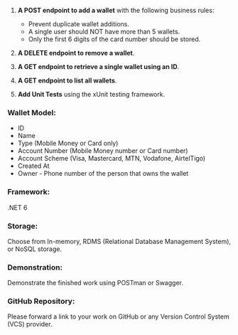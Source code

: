 1. **A POST endpoint to add a wallet** with the following business rules:
   - Prevent duplicate wallet additions.
   - A single user should NOT have more than 5 wallets.
   - Only the first 6 digits of the card number should be stored.

2. **A DELETE endpoint to remove a wallet**.

3. **A GET endpoint to retrieve a single wallet using an ID**.

4. **A GET endpoint to list all wallets**.

5. **Add Unit Tests** using the xUnit testing framework.

### Wallet Model:

- ID
- Name
- Type (Mobile Money or Card only)
- Account Number (Mobile Money number or Card number)
- Account Scheme (Visa, Mastercard, MTN, Vodafone, AirtelTigo)
- Created At
- Owner - Phone number of the person that owns the wallet

### Framework:

.NET 6

### Storage:

Choose from In-memory, RDMS (Relational Database Management System), or NoSQL storage.

### Demonstration:

Demonstrate the finished work using POSTman or Swagger.

### GitHub Repository:

Please forward a link to your work on GitHub or any Version Control System (VCS) provider.
